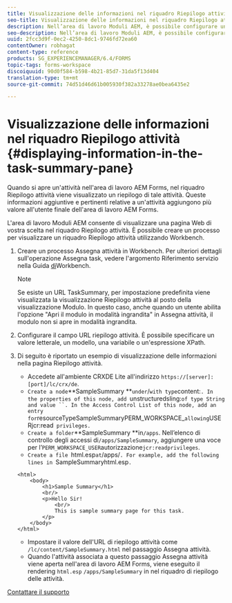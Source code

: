 ```yaml
---
title: Visualizzazione delle informazioni nel riquadro Riepilogo attività
seo-title: Visualizzazione delle informazioni nel riquadro Riepilogo attività
description: Nell’area di lavoro Moduli AEM, è possibile configurare un riquadro Riepilogo attività per riepilogare l’attività o visualizzare qualsiasi altra pagina Web.
seo-description: Nell’area di lavoro Moduli AEM, è possibile configurare un riquadro Riepilogo attività per riepilogare l’attività o visualizzare qualsiasi altra pagina Web.
uuid: 2fcc3d9f-0ec2-4250-8dc1-9746fd72ea60
contentOwner: robhagat
content-type: reference
products: SG_EXPERIENCEMANAGER/6.4/FORMS
topic-tags: forms-workspace
discoiquuid: 90d0f584-b598-4b21-85d7-31da5f13d404
translation-type: tm+mt
source-git-commit: 74d51d46d61b005930f382a33278ae0bea6435e2

---
```



# Visualizzazione delle informazioni nel riquadro Riepilogo attività {#displaying-information-in-the-task-summary-pane}

Quando si apre un&#39;attività nell&#39;area di lavoro AEM Forms, nel riquadro Riepilogo attività viene visualizzato un riepilogo di tale attività. Queste informazioni aggiuntive e pertinenti relative a un&#39;attività aggiungono più valore all&#39;utente finale dell&#39;area di lavoro AEM Forms.

L&#39;area di lavoro Moduli AEM consente di visualizzare una pagina Web di vostra scelta nel riquadro Riepilogo attività. È possibile creare un processo per visualizzare un riquadro Riepilogo attività utilizzando Workbench.

1. Creare un processo Assegna attività in Workbench. Per ulteriori dettagli sull&#39;operazione Assegna task, vedere l&#39;argomento Riferimento servizio nella Guida [di](https://help.adobe.com/en_US/AEMForms/6.1/WorkbenchHelp/)Workbench.

   >[!NOTE]
   >
   >Se esiste un URL TaskSummary, per impostazione predefinita viene visualizzata la visualizzazione Riepilogo attività al posto della visualizzazione Modulo. In questo caso, anche quando un utente abilita l&#39;opzione &quot;Apri il modulo in modalità ingrandita&quot; in Assegna attività, il modulo non si apre in modalità ingrandita.

1. Configurare il campo URL riepilogo attività. È possibile specificare un valore letterale, un modello, una variabile o un&#39;espressione XPath.
1. Di seguito è riportato un esempio di visualizzazione delle informazioni nella pagina Riepilogo attività.

   * Accedete all&#39;ambiente CRXDE Lite all&#39;indirizzo `https://[server]:[port]/lc/crx/de`.
   * `Create a node`**SampleSummary **` under `/` with type `content:`. In the properties of this node, add `unstructuredsling:` of type String and value ``. In the Access Control List of this node, add an entry for `resourceTypeSampleSummaryPERM_WORKSPACE_` allowing `USERjcr:read` privileges.`
   * `Create a folder`**SampleSummary **in`/apps`. Nell’elenco di controllo degli accessi di`/apps/SampleSummary`, aggiungere una voce per l’`PERM_WORKSPACE_USER`autorizzazione`jcr:readprivileges`.
   * `Create a file `html.esp` at `/apps/`. For example, add the following lines in `SampleSummaryhtml.esp`.`

   ```
   <html>
       <body>
           <h1>Sample Summary</h1>
           <br/>
           <p>Hello Sir!
               <br/>
               This is sample summary page for this task.
           </p>
       </body>
   </html>
   ```

   * Impostare il valore dell&#39;URL di riepilogo attività come `/lc/content/SampleSummary.html` nel passaggio Assegna attività.
   * Quando l&#39;attività associata a questo passaggio Assegna attività viene aperta nell&#39;area di lavoro AEM Forms, viene eseguito il rendering `html.esp` `/apps/SampleSummary` in nel riquadro di riepilogo delle attività.


[Contattare il supporto](https://www.adobe.com/account/sign-in.supportportal.html)
